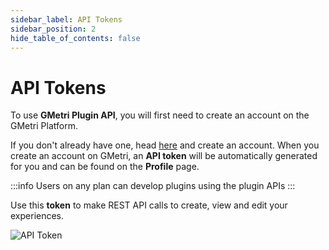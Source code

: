 ```yaml
---
sidebar_label: API Tokens
sidebar_position: 2
hide_table_of_contents: false
---
```


# API Tokens

To use **GMetri Plugin API**, you will first need to create an account on the GMetri Platform. 

If you don't already have one, head [here](https://portal.gmetri.com/signup) and create an account.
When you create an account on GMetri, an **API token** will be automatically generated for you and can be found on the **Profile** page.

:::info
Users on any plan can develop plugins using the plugin APIs
:::

Use this **token** to make REST API calls to create, view and edit your experiences.



![API Token](https://s.vrgmetri.com/gb-web/portal-docs/assets/img/screenshots/api_token.png)